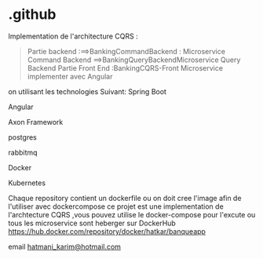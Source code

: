 # .github
Implementation de l'architecture CQRS :
>Partie backend :==>BankingCommandBackend : Microservice Command Backend 
                 ==>BankingQueryBackendMicroservice Query Backend
>Partie Front End :BankingCQRS-Front Microservice implementer avec Angular 

on utilisant les technologies Suivant:
Spring Boot 

Angular

Axon Framework

postgres

rabbitmq

Docker

Kubernetes

Chaque repository contient un dockerfile ou on doit cree l'image afin de l'utiliser avec dockercompose
ce projet est une implementation de l'archtecture CQRS ,vous pouvez utilise le docker-compose pour l'excute ou tous les microservice sont heberger sur DockerHub https://hub.docker.com/repository/docker/hatkar/banqueapp 

email hatmani_karim@hotmail.com 


